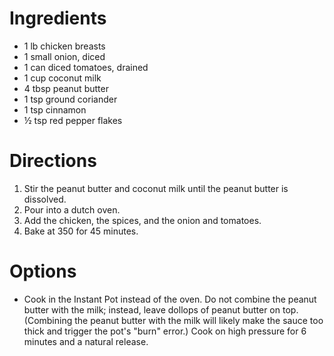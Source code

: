 # Ingredients

- 1 lb chicken breasts
- 1 small onion, diced
- 1 can diced tomatoes, drained
- 1 cup coconut milk
- 4 tbsp peanut butter
- 1 tsp ground coriander
- 1 tsp cinnamon
- ½ tsp red pepper flakes

# Directions

1. Stir the peanut butter and coconut milk until the peanut butter is dissolved.
1. Pour into a dutch oven.
1. Add the chicken, the spices, and the onion and tomatoes.
1. Bake at 350 for 45 minutes.

# Options

- Cook in the Instant Pot instead of the oven. Do not combine the peanut butter with the milk; instead, leave dollops of peanut butter on top. (Combining the peanut butter with the milk will likely make the sauce too thick and trigger the pot's "burn" error.) Cook on high pressure for 6 minutes and a natural release.
